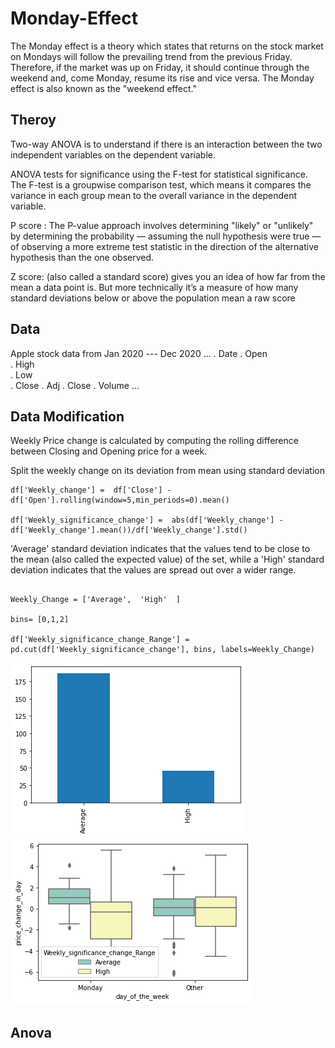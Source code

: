 # Monday-Effect

The Monday effect is a theory which states that returns on the stock market on Mondays will follow the prevailing trend from the previous Friday. Therefore, if the market was up on Friday, it should continue through the weekend and, come Monday, resume its rise and vice versa. The Monday effect is also known as the "weekend effect."

## Theroy

Two-way ANOVA is to understand if there is an interaction between the two independent variables on the dependent variable. 

ANOVA tests for significance using the F-test for statistical significance. The F-test is a groupwise comparison test, which means it compares the variance in each group mean to the overall variance in the dependent variable.

P score : The P-value approach involves determining "likely" or "unlikely" by determining the probability — assuming the null hypothesis were true — of observing a more extreme test statistic in the direction of the alternative hypothesis than the one observed.

Z score: (also called a standard score) gives you an idea of how far from the mean a data point is. But more technically it’s a measure of how many standard deviations below or above the population mean a raw score

## Data
Apple stock data from Jan 2020 --- Dec 2020 
...
. Date
. Open	
. High	
. Low	
. Close	
. Adj 
. Close	
. Volume
...

## Data Modification

Weekly Price change is calculated by computing the rolling difference between Closing and Opening price for a week. 

Split the weekly change on its deviation from mean using standard deviation 
```
df['Weekly_change'] =  df['Close'] - df['Open'].rolling(window=5,min_periods=0).mean() 

df['Weekly_significance_change'] =  abs(df['Weekly_change'] - df['Weekly_change'].mean())/df['Weekly_change'].std()

```

'Average' standard deviation indicates that the values tend to be close to the mean (also called the expected value) of the set, while a 'High' standard deviation indicates that the values are spread out over a wider range.

```

Weekly_Change = ['Average',  'High'  ]

bins= [0,1,2]

df['Weekly_significance_change_Range'] = pd.cut(df['Weekly_significance_change'], bins, labels=Weekly_Change)

```
![image](Average_high.png)
![image](Average_high1.png)



## Anova


